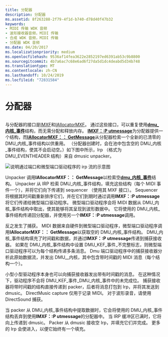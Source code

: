 ```yaml
---
title: 分配器
description: 分配器
ms.assetid: 8f263288-2f79-4f1d-b740-d78d40f47b32
keywords:
- MIDI 传输 WDK 音频
- 波形接收器音频，MIDI 传输
- 合成 WDK 音频，MIDI 传输
- 分配器 WDK 音频
ms.date: 04/20/2017
ms.localizationpriority: medium
ms.openlocfilehash: 9536af14fea3622e2852197ed6391ab53c9b8800
ms.sourcegitcommit: 4b7a6ac7c68e6ad6f27da5d1dc4deabd5d34b748
ms.translationtype: MT
ms.contentlocale: zh-CN
ms.lasthandoff: 10/24/2019
ms.locfileid: "72831584"
---
```

# <a name="allocator"></a>分配器


## <span id="allocator"></span><span id="ALLOCATOR"></span>


与分配器的接口是[IMXF](https://docs.microsoft.com/windows-hardware/drivers/ddi/dmusicks/nn-dmusicks-imxf)和[IAllocatorMXF](https://docs.microsoft.com/windows-hardware/drivers/ddi/dmusicks/nn-dmusicks-iallocatormxf)。 通过这些接口，可以重复使用[**dmu\_内核\_事件**](https://docs.microsoft.com/windows-hardware/drivers/ddi/dmusicks/ns-dmusicks-_dmus_kernel_event)结构，而无需分配和释放内存。 [**IMXF：:P utmessage**](https://docs.microsoft.com/windows-hardware/drivers/ddi/dmusicks/nf-dmusicks-imxf-putmessage)为分配器提供一个结构，而[**IAllocatorMXF：： GetMessage**](https://docs.microsoft.com/windows-hardware/drivers/ddi/dmusicks/nf-dmusicks-iallocatormxf-getmessage)从分配器检索一个全新的已清零的 DMU\_内核\_事件结构以供重用。 （分配器创建时，会在池中包含空的 DMU\_内核\_事件结构，使其不会启动空。）如下图中所示，Irp （格式为 DMU\_EVENTHEADER 结构）来自 dmusic unpacker。

![说明通过端口和微型端口驱动程序的 irp 流的示意图](images/dmalloc.png)

Unpacker 调用**IAllocatorMXF：： GetMessage**以检索空[**dmu\_内核\_事件**](https://docs.microsoft.com/windows-hardware/drivers/ddi/dmusicks/ns-dmusicks-_dmus_kernel_event)结构。 Unpacker 从 IRP 检索 DMU\_内核\_事件结构，填充这些结构（每个 MIDI 事件一个），并将它们向下传递到 sequencer （使用其 MXF 接口）。 Sequencer 将根据其时间戳重新排序它们，并在它们到期时通过调用**IMXF：:P utmessage**将它们传递给微型端口驱动程序。 微型端口驱动程序会将 MIDI 数据从 DMU\_内核\_事件结构中取出，使其能够将其呈现到波形数据中。 它将使用的 DMU\_内核\_事件结构传递回分配器，并使用另一个**IMXF：:P utmessage**调用。

反之发生了捕获。 MIDI 数据来自硬件到微型端口驱动程序，微型端口驱动程序调用**IAllocatorMXF：： GetMessage**以获取空的 DMU\_内核\_事件结构。 DMU\_内核\_事件结构填充了时间戳和数据，并通过**IMXF：:P utmessage**传递到捕获接收器。 如果在 DMU\_内核\_事件结构中设置 DMU\_KEF\_事件\_不完整标志，则微型端口驱动程序可以为每个结构传递多条消息。 Dmu 端口驱动程序中的捕获接收器分析此原始数据流，并发出 DMU\_\_内核，其中包含带时间戳的 MIDI 消息（每个结构一个）。

小型小型驱动程序本身也可以向捕获接收器发出带有时间戳的消息。 在这种情况下，驱动程序不会将 DMU\_KEF\_事件\_DMU\_内核\_事件中的未完成位。 捕获接收器将带时间戳的结构直接传递到 packer，后者将消息打包到 Irp，并将其发送到 dmusic。 DirectMusic capture 仅用于记录 MIDI。 对于波形录音，请使用 DirectSound 捕获。

当 packer 从 DMU\_内核\_事件结构中提取数据时，它会将使用的 DMU\_内核\_事件结构丢弃到使用**IMXF：:P utmessage**的分配器中。 当 IRP 缓冲区已满时，它将向上传递到 dmusic。 Packer 从 dmusic 接收空 Irp，并填充它们并完成。 更多的 Irp 会使进入，以便它始终有一个填充。

 

 




